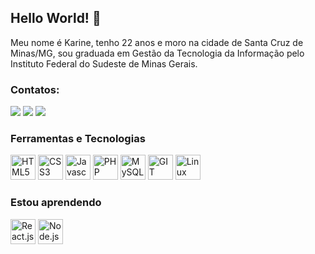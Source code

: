 ## Hello World! 👋

Meu nome é Karine, tenho 22 anos e moro na cidade de Santa Cruz de Minas/MG, sou graduada em Gestão da Tecnologia da Informação pelo Instituto Federal do Sudeste de Minas Gerais.

### Contatos:

<div>
<a href="https://instagram.com/kar.guimaraes" target="_blank"><img src="https://img.shields.io/badge/-Instagram-%23E4405F?style=for-the-badge&logo=instagram&logoColor=white"/></a>
<a href = "mailto:kagm2047@gmail.com" target="_blank"><img src="https://img.shields.io/badge/Gmail-D14836?style=for-the-badge&logo=gmail&logoColor=white"/></a>
<a href="https://www.linkedin.com/in/karine-guimaraes" target="_blank"><img src="https://img.shields.io/badge/-LinkedIn-%230077B5?style=for-the-badge&logo=linkedin&logoColor=white"/></a>   
</div>

### Ferramentas e Tecnologias
<img src="https://cdn.jsdelivr.net/gh/devicons/devicon/icons/html5/html5-original-wordmark.svg" width="40" height="40" title="HTML5"/> <img src="https://cdn.jsdelivr.net/gh/devicons/devicon/icons/css3/css3-original-wordmark.svg" width="40" height="40" title="CSS3"/>
<img src="https://cdn.jsdelivr.net/gh/devicons/devicon/icons/javascript/javascript-original.svg" width="40" height="40" title="Javascript"/>
<img src="https://cdn.jsdelivr.net/gh/devicons/devicon/icons/php/php-original.svg" width="40" height="40" title="PHP"/>
<img src="https://cdn.jsdelivr.net/gh/devicons/devicon/icons/mysql/mysql-original-wordmark.svg" width="40" height="40" title="MySQL"/>
<img src="https://cdn.jsdelivr.net/gh/devicons/devicon/icons/git/git-original-wordmark.svg" width="40" height="40" title="GIT"/> 
<img src="https://cdn.jsdelivr.net/gh/devicons/devicon/icons/linux/linux-original.svg" width="40" height="40" title="Linux"/>

### Estou aprendendo
 <img src="https://cdn.jsdelivr.net/gh/devicons/devicon/icons/react/react-original-wordmark.svg" width="40" height="40" title="React.js"/>  <img src="https://cdn.jsdelivr.net/gh/devicons/devicon/icons/nodejs/nodejs-original-wordmark.svg" width="40" height="40" title="Node.js"/>

<!--
<div>
<a href="https://github.com/karGuimaraes">
<img height="180em" src="https://github-readme-stats.vercel.app/api/top-langs/?username=karGuimaraes&layout=compact&langs_count=7&theme=dracula"/>
<img height="180em" src="https://github-readme-stats.vercel.app/api?username=karGuimaraes&show_icons=true&theme=dracula&include_all_commits=true&count_private=true"/>
</div>


![Snake animation](https://github.com/karGuimaraes/karGuimaraes/blob/output/github-contribution-grid-snake.svg)

 --!>
